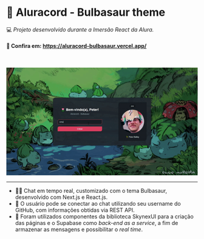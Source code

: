 # 🌷 Aluracord - Bulbasaur theme
💻 <em>Projeto desenvolvido durante a Imersão React da Alura.</em>

#### 🔗 Confira em: https://aluracord-bulbasaur.vercel.app/
<br>

<a href="https://aluracord-bulbasaur.vercel.app/"><img alt="GIF do Aluracord" src="./aluracord.gif"></a>

___

- 🐱‍💻 Chat em tempo real, customizado com o tema Bulbasaur, desenvolvido com Next.js e React.js.
- 📗 O usuário pode se conectar ao chat utilizando seu username do GitHub, com informações obtidas via REST API. 
- 🧰 Foram utilizados componentes da biblioteca SkynexUI para a criação das páginas e o Supabase como <em>back-end as a service</em>, a fim de armazenar as mensagens e possibilitar o <em>real time</em>.


